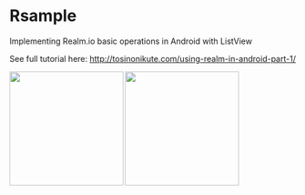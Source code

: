 # Rsample

Implementing Realm.io basic operations in Android with ListView

See full tutorial here: http://tosinonikute.com/using-realm-in-android-part-1/

<a href="#"><img src="http://www.tosinonikute.com/wp-content/themes/author/images/screenshot1.png" align="left" width="200" ></a>

<a href="#"><img src="http://www.tosinonikute.com/wp-content/themes/author/images/screenshot2.png" align="left" width="200" ></a>
